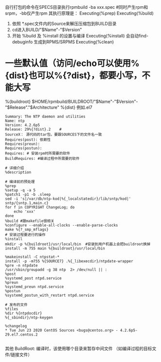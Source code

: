 自行打包的命令在SPECS目录执行rpmbuild -ba xxx.spec #同时产生rpm和srpm，-bb仅产生rpm
其执行原理是：
Executing(%prep)
Executing(%build)
1. 依照 *.spec文件内的Source来解压压缩包到BUILD目录
2. cd进入BUILD/"$Name"-"$Version"
3. 开始 %build 及 %install 的设置与编译
Executing(%install)
会自动find-debuginfo
生成到RPMS/SRPMS
Executing(%clean)


# 一些默认值（访问/echo可以使用%{dist}也可以%{?dist}，都要小写，不能大写
%{buildroot} $HOME/rpmbuild/BUILDROOT/"$Name"-"$Version"-"$Release"."$Architecture"
%{dist} 例如.el7

```
Summary: The NTP daemon and utilities
Name: ntp
Version: 4.2.6p5
Release: 29%{?dist}.2    #
SourceX： 源代码的tar包，要跟SOURCES下的文件名一致
Requires(post): 依赖性
Requires(preun):
Requires(postun):
Requires: # 安装rpm时所需要的软件
BuildRequires: #编译过程中所需要的软件

# 详细介绍
%description

# 编译前的预处理
%prep
%setup -q -a 5
%patch1 -p1 -b .sleep
sed -i 's|/var/db/ntp-kod|%{_localstatedir}/lib/sntp/kod|' sntp/{sntp.1,main.c}
for f in COPYRIGHT ChangeLog; do
    echo 'xxx'
done
%build #跟makefile很相关
%configure --enable-all-clocks --enable-parse-clocks
make %{?_smp_mflags}
# 安装过程要进行的操作
%install
mkdir -p %{buildroot}/usr/local/bin  #安装到用户机器上会把buildroot换掉
install -m 755 main %{buildroot}/usr/local/bin

%makeinstall -C ntpstat-*
install -p -m755 %{SOURCE7} .%{_libexecdir}/ntpdate-wrapper
%pre -n ntpdate
/usr/sbin/groupadd -g 38 ntp  2> /dev/null || :
%post
%systemd_post ntpd.service
%preun
%systemd_preun ntpd.service
%postun
%systemd_postun_with_restart ntpd.service

# 发布的文件
%files
%dir %{ntpdocdir}
%{_sbindir}/ntp-keygen

%changelog
* Tue Jun 23 2020 CentOS Sources <bugs@centos.org> - 4.2.6p5-29.el7.centos.2


```

其他
BuildRoot: 编译时，该使用哪个目录来暂存中间文件 （如编译过程的目标文件/链接文件）
